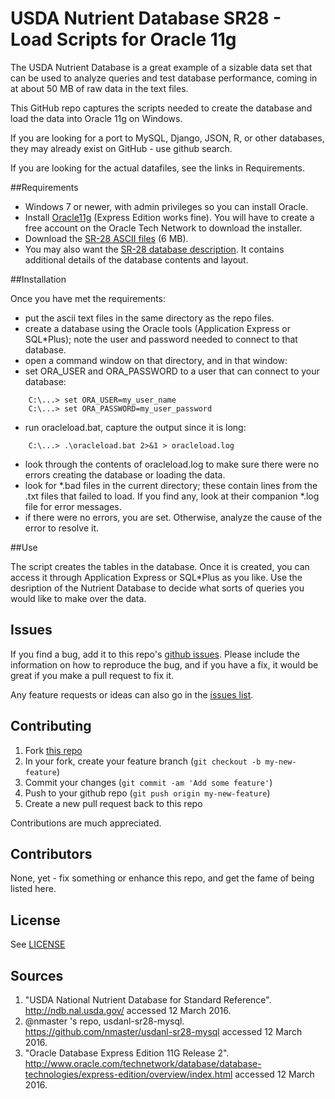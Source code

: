 # USDA Nutrient Database SR28 - Load Scripts for Oracle 11g

The USDA Nutrient Database is a great example of a sizable data set
that can be used to analyze queries and test database performance,
coming in at about 50 MB of raw data in the text files.

This GitHub repo captures the scripts needed to create the database
and load the data into Oracle 11g on Windows.

If you are looking for a port to MySQL, Django, JSON, R, or other databases,
they may already exist on GitHub - use github search.

If you are looking for the actual datafiles, see the links in Requirements.

##Requirements

* Windows 7 or newer, with admin privileges so you can install Oracle.
* Install [Oracle11g](
http://www.oracle.com/technetwork/database/database-technologies/express-edition/downloads/index.html?ssSourceSiteId=ocomen) 
(Express Edition works fine). You will have to create a free account on
the Oracle Tech Network to download the installer.
* Download the [SR-28 ASCII files](https://www.ars.usda.gov/SP2UserFiles/Place/12354500/Data/SR/SR28/dnload/sr28asc.zip)  (6 MB).
* You may also want the [SR-28 database description](http://www.ars.usda.gov/SP2UserFiles/Place/80400525/Data/SR/SR28/sr28_doc.pd). It contains additional details of the database contents and layout. 

##Installation

Once you have met the requirements:
* put the ascii text files in the same directory as the repo files.
* create a database using the Oracle tools (Application Express or SQL*Plus); note the user and password needed to connect to that database.
* open a command window on that directory, and in that window:
* set ORA_USER and ORA_PASSWORD to a user that can connect to your database:
```
    C:\...> set ORA_USER=my_user_name
	C:\...> set ORA_PASSWORD=my_user_password
```	
* run oracleload.bat, capture the output since it is long:
```
    C:\...> .\oracleload.bat 2>&1 > oracleload.log
```	
* look through the contents of oracleload.log to make sure there were no errors creating the database or loading the data.
* look for *.bad files in the current directory; these contain lines from the .txt files that failed to load. If you find any, look at their companion *.log file for error messages.
* if there were no errors, you are set. Otherwise, analyze the cause of the error to resolve it.

##Use

The script creates the tables in the database. Once it is created, you can access it through Application Express or SQL*Plus as you like. Use the desription of the Nutrient Database to decide what sorts of queries you would like to make over the data.

## Issues

If you find a bug, add it to this repo's [github issues](https://github.com/argoc/USDA-NDB-sr28-Oracle11g/issues). Please include the
information on how to reproduce the bug, and if you have a fix, it would
be great if you make a pull request to fix it.

Any feature requests or ideas can also go in the [issues list](https://github.com/argoc/USDA-NDB-sr28-Oracle11g/issues).

## Contributing

1. Fork [this repo](https://github.com/argoc/USDA-NDB-sr28-Oracle11g)
2. In your fork, create your feature branch (`git checkout -b my-new-feature`)
3. Commit your changes (`git commit -am 'Add some feature'`)
4. Push to your github repo (`git push origin my-new-feature`)
5. Create a new pull request back to this repo

Contributions are much appreciated.

## Contributors

None, yet - fix something or enhance this repo, and get the fame of being listed here.

## License

See [LICENSE](https://github.com/argoc/USDA-NDB-sr28-Oracle11g/blob/master/LICENSE)

## Sources

1. "USDA National Nutrient Database for Standard Reference". http://ndb.nal.usda.gov/ accessed 12 March 2016. 
2. @nmaster 's repo, usdanl-sr28-mysql. https://github.com/nmaster/usdanl-sr28-mysql  accessed 12 March 2016.
3. "Oracle Database Express Edition 11G Release 2". http://www.oracle.com/technetwork/database/database-technologies/express-edition/overview/index.html accessed 12 March 2016.